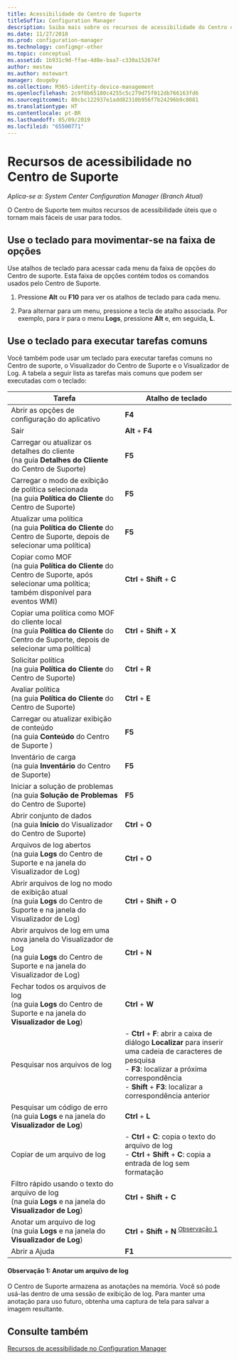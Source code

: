 ```yaml
---
title: Acessibilidade do Centro de Suporte
titleSuffix: Configuration Manager
description: Saiba mais sobre os recursos de acessibilidade do Centro de Suporte no Configuration Manager.
ms.date: 11/27/2018
ms.prod: configuration-manager
ms.technology: configmgr-other
ms.topic: conceptual
ms.assetid: 1b931c9d-ffae-4d8e-baa7-c330a152674f
author: mestew
ms.author: mstewart
manager: dougeby
ms.collection: M365-identity-device-management
ms.openlocfilehash: 2c9f8b65180c4255c5c279d75f012db766163fd6
ms.sourcegitcommit: 80cbc122937e1add82310b956f7b24296b9c8081
ms.translationtype: HT
ms.contentlocale: pt-BR
ms.lasthandoff: 05/09/2019
ms.locfileid: "65500771"
---
```

# <a name="accessibility-features-in-support-center"></a>Recursos de acessibilidade no Centro de Suporte

*Aplica-se a: System Center Configuration Manager (Branch Atual)*

O Centro de Suporte tem muitos recursos de acessibilidade úteis que o tornam mais fáceis de usar para todos. 



## <a name="use-the-keyboard-to-move-around-the-ribbon"></a>Use o teclado para movimentar-se na faixa de opções

Use atalhos de teclado para acessar cada menu da faixa de opções do Centro de suporte. Esta faixa de opções contém todos os comandos usados pelo Centro de Suporte.

1.  Pressione **Alt** ou **F10** para ver os atalhos de teclado para cada menu.

2.  Para alternar para um menu, pressione a tecla de atalho associada. Por exemplo, para ir para o menu **Logs**, pressione **Alt** e, em seguida, **L**.



## <a name="use-the-keyboard-to-perform-common-tasks"></a>Use o teclado para executar tarefas comuns

Você também pode usar um teclado para executar tarefas comuns no Centro de suporte, o Visualizador do Centro de Suporte e o Visualizador de Log. A tabela a seguir lista as tarefas mais comuns que podem ser executadas com o teclado:


|Tarefa  |Atalho de teclado  |
|---------|---------|
|Abrir as opções de configuração do aplicativo |**F4**|
|Sair     |**Alt** + **F4**|
|Carregar ou atualizar os detalhes do cliente<br>(na guia **Detalhes do Cliente** do Centro de Suporte)|**F5**|
|Carregar o modo de exibição de política selecionada<br>(na guia **Política do Cliente** do Centro de Suporte)|**F5**|
|Atualizar uma política<br>(na guia **Política do Cliente** do Centro de Suporte, depois de selecionar uma política)|**F5** |
|Copiar como MOF<br>(na guia **Política do Cliente** do Centro de Suporte, após selecionar uma política; também disponível para eventos WMI)|**Ctrl** + **Shift** + **C** |
|Copiar uma política como MOF do cliente local<br>(na guia **Política do Cliente** do Centro de Suporte, depois de selecionar uma política)|**Ctrl** + **Shift** + **X** |
|Solicitar política<br>(na guia **Política do Cliente** do Centro de Suporte)|**Ctrl** + **R** |
|Avaliar política<br>(na guia **Política do Cliente** do Centro de Suporte)|**Ctrl** + **E** |
|Carregar ou atualizar exibição de conteúdo<br>(na guia **Conteúdo** do Centro de Suporte )|**F5** |
|Inventário de carga<br>(na guia **Inventário** do Centro de Suporte)|**F5** |
|Iniciar a solução de problemas<br>(na guia **Solução de Problemas** do Centro de Suporte)|**F5** |
|Abrir conjunto de dados<br>(na guia **Início** do Visualizador do Centro de Suporte)|**Ctrl** + **O** |
|Arquivos de log abertos<br>(na guia **Logs** do Centro de Suporte e na janela do Visualizador de Log)|**Ctrl** + **O** |
|Abrir arquivos de log no modo de exibição atual<br>(na guia **Logs** do Centro de Suporte e na janela do Visualizador de Log)|**Ctrl** + **Shift** + **O** |
|Abrir arquivos de log em uma nova janela do Visualizador de Log<br>(na guia **Logs** do Centro de Suporte e na janela do Visualizador de Log)|**Ctrl** + **N** |
|Fechar todos os arquivos de log<br>(na guia **Logs** do Centro de Suporte e na janela do **Visualizador de Log**)|**Ctrl** + **W** |
|Pesquisar nos arquivos de log| - **Ctrl** + **F**: abrir a caixa de diálogo **Localizar** para inserir uma cadeia de caracteres de pesquisa<br> - **F3**: localizar a próxima correspondência<br> - **Shift** + **F3**: localizar a correspondência anterior|
|Pesquisar um código de erro<br>(na guia **Logs** e na janela do **Visualizador de Log**)|**Ctrl** + **L** |
|Copiar de um arquivo de log| - **Ctrl** + **C**: copia o texto do arquivo de log<br> - **Ctrl** + **Shift** + **C**: copia a entrada de log sem formatação|
|Filtro rápido usando o texto do arquivo de log<br>(na guia **Logs** e na janela do **Visualizador de Log**)|**Ctrl** + **Shift** + **C** |
|Anotar um arquivo de log<br>(na guia **Logs** e na janela do **Visualizador de Log**)|**Ctrl** + **Shift** + **N** <sup>[Observação 1](#bkmk_note1)</sup>|
|Abrir a Ajuda|**F1**|


#### <a name="bkmk_note1"></a> Observação 1: Anotar um arquivo de log
O Centro de Suporte armazena as anotações na memória. Você só pode usá-las dentro de uma sessão de exibição de log. Para manter uma anotação para uso futuro, obtenha uma captura de tela para salvar a imagem resultante.


## <a name="see-also"></a>Consulte também

[Recursos de acessibilidade no Configuration Manager](/sccm/core/understand/accessibility-features)
